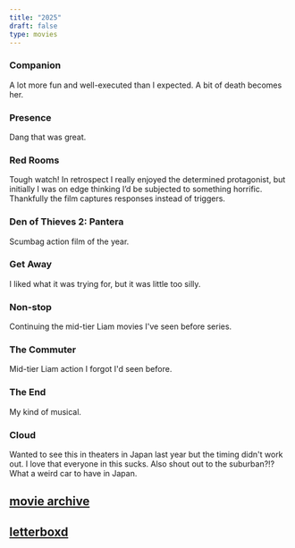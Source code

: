 ```yaml
--- 
title: "2025" 
draft: false 
type: movies 
---
```


### Companion

A lot more fun and well-executed than I expected. A bit of death becomes her.

### Presence

Dang that was great.

### Red Rooms

Tough watch! In retrospect I really enjoyed the determined protagonist, but initially I was on edge thinking I’d be subjected to something horrific. Thankfully the film captures responses instead of triggers.

### Den of Thieves 2: Pantera

Scumbag action film of the year.

### Get Away

I liked what it was trying for, but it was little too silly.

### Non-stop

Continuing the mid-tier Liam movies I've seen before series.

### The Commuter

Mid-tier Liam action I forgot I'd seen before.

### The End

My kind of musical.

### Cloud

Wanted to see this in theaters in Japan last year but the timing didn't work out. I love that everyone in this sucks. Also shout out to the suburban?!? What a weird car to have in Japan.

## [movie archive](/moviearchive)
## [letterboxd](https://letterboxd.com/brookshelley/)
